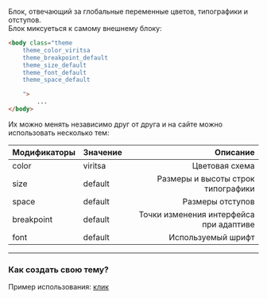 Блок, отвечающий за глобальные переменные цветов, типографики и отступов.   
Блок миксуеться к самому внешнему блоку:

```html
<body class="theme
    theme_color_viritsa
    theme_breakpoint_default
    theme_size_default
    theme_font_default
    theme_space_default

    ">
        ...
</body>
```

Их можно менять независимо друг от друга и на сайте можно использовать несколько тем:

| Модификаторы | Значение | Описание |
| --------- | --------- |  -----:|
| color  | viritsa | Цветовая схема |
| size  | default | Размеры и высоты строк типографики |
| space  | default |  Размеры отступов |
| breakpoint  | default | Точки изменения интерфейса при адаптиве |
| font  | default | Используемый шрифт |

<hr/>

### Как создать свою тему?

Пример использования: [клик](https://viritsa.ru/)




